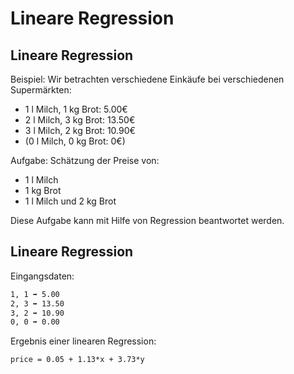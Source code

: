 # Lineare Regression

## Lineare Regression

Beispiel: Wir betrachten verschiedene Einkäufe bei verschiedenen Supermärkten:

- 1 l Milch, 1 kg Brot: 5.00€
- 2 l Milch, 3 kg Brot: 13.50€
- 3 l Milch, 2 kg Brot: 10.90€
- (0 l Milch, 0 kg Brot: 0€)

Aufgabe: Schätzung der Preise von:

- 1 l Milch
- 1 kg Brot
- 1 l Milch und 2 kg Brot

Diese Aufgabe kann mit Hilfe von Regression beantwortet werden.

## Lineare Regression

Eingangsdaten:

```txt
1, 1 ➡ 5.00
2, 3 ➡ 13.50
3, 2 ➡ 10.90
0, 0 ➡ 0.00
```

Ergebnis einer linearen Regression:

```txt
price = 0.05 + 1.13*x + 3.73*y
```
